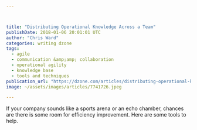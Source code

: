 ```yaml
---



title: "Distributing Operational Knowledge Across a Team"
publishDate: 2018-01-06 20:01:01 UTC
author: "Chris Ward"
categories: writing dzone
tags:
  - agile
  - communication &amp;amp; collaboration
  - operational agility
  - knowledge base
  - tools and techniques
publication_url: "https://dzone.com/articles/distributing-operational-knowledge-across-a-team"
image: ~/assets/images/articles/7741726.jpeg

---
```

If your company sounds like a sports arena or an echo chamber, chances are there is some room for efficiency improvement. Here are some tools to help.

